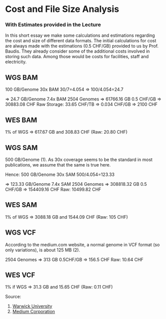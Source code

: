 # Cost and File Size Analysis
### With Estimates provided in the Lecture

In this short essay we make some calculations and estimations regarding the cost and
size of different data formats. The initial calculations for cost are always made
with the estimations (0.5 CHF/GB) provided to us by Prof. Baudis. They already consider some of the
additional costs involved in storing such data. Among those would
be costs for facilities, staff and electricity.

## WGS BAM

100 GB/Genome 30x BAM
30/7=4.054 => 100/4.054=24.7

=> 24.7 GB/Genome 7.4x BAM
2504 Genomes => 61766.16 GB
0.5 CHF/GB   => 30883.08 CHF
Raw Storage: 33.65 CHF/TB => 0.034 CHF/GB => 2100 CHF

## WES BAM

1% of WGS => 617.67 GB and 308.83 CHF (Raw: 20.80 CHF)

## WGS SAM

500 GB/Genome (1). As 30x coverage seems to be the standard in most publications,
we assume that the same is true here.

Hence:
500 GB/Genome 30x SAM
500/4.054=123.33

=> 123.33 GB/Genome 7.4x SAM
2504 Genomes => 308818.32 GB
0.5 CHF/GB   => 154409.16 CHF
Raw: 10499.82 CHF

## WES SAM

1% of WGS => 3088.18 GB and 1544.09 CHF (Raw: 105 CHF)

## WGS VCF

According to the medium.com website, a normal genome in VCF format (so only variations),
is about 125 MB (2).

2504 Genomes => 313 GB
0.5CHF/GB    => 156.5 CHF
Raw: 10.64 CHF

## WES VCF

1% if WGS => 31.3 GB and 15.65 CHF (Raw: 0.11 CHF) 


Source:
1. [Warwick University](https://warwick.ac.uk/fac/sci/statistics/staff/academic-research/nichols/presentations/ohbm2014/imggen/Nho-ImgGen-WGSeqPractical.pdf)
2. [Medium Corporation](https://medium.com/precision-medicine/how-big-is-the-human-genome-e90caa3409b0)
